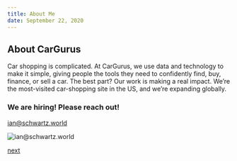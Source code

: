 ```yaml
---
title: About Me
date: September 22, 2020
---
```


## About CarGurus

Car shopping is complicated. At CarGurus, we use data and technology to make it simple, giving people the tools they need to confidently find, buy, finance, or sell a car. The best part? Our work is making a real impact. We’re the most-visited car-shopping site in the US, and we’re expanding globally. 

### We are hiring! Please reach out!

<a href="mailto:ian@schwartz.world">ian@schwartz.world</a>

<img src="/qrs/contact.png" alt="ian@schwartz.world" />

[next](/101-pandoc.html)
